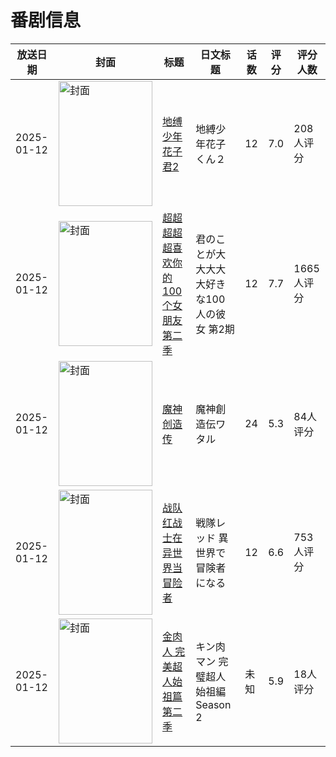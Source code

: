 # 番剧信息

|放送日期|封面|标题|日文标题|话数|评分|评分人数|
|---|---|---|---|---|---|---|
|2025-01-12|<img src="//lain.bgm.tv/pic/cover/c/dd/88/464593_JjK5z.jpg" alt="封面" style="width:150px;height:200px;object-fit:cover;">|[地缚少年花子君2](https://bangumi.tv/subject/464593)|地縛少年花子くん２|12|7.0|208人评分|
|2025-01-12|<img src="//lain.bgm.tv/pic/cover/c/1d/bd/471793_nQ5TT.jpg" alt="封面" style="width:150px;height:200px;object-fit:cover;">|[超超超超超喜欢你的100个女朋友 第二季](https://bangumi.tv/subject/471793)|君のことが大大大大大好きな100人の彼女 第2期|12|7.7|1665人评分|
|2025-01-12|<img src="//lain.bgm.tv/pic/cover/c/e0/31/474999_SkjkT.jpg" alt="封面" style="width:150px;height:200px;object-fit:cover;">|[魔神创造传](https://bangumi.tv/subject/474999)|魔神創造伝ワタル|24|5.3|84人评分|
|2025-01-12|<img src="//lain.bgm.tv/pic/cover/c/73/c6/507581_Z4sLp.jpg" alt="封面" style="width:150px;height:200px;object-fit:cover;">|[战队红战士在异世界当冒险者](https://bangumi.tv/subject/507581)|戦隊レッド 異世界で冒険者になる|12|6.6|753人评分|
|2025-01-12|<img src="//lain.bgm.tv/pic/cover/c/bc/16/514744_1F93V.jpg" alt="封面" style="width:150px;height:200px;object-fit:cover;">|[金肉人 完美超人始祖篇 第二季](https://bangumi.tv/subject/514744)|キン肉マン 完璧超人始祖編 Season 2|未知|5.9|18人评分|
